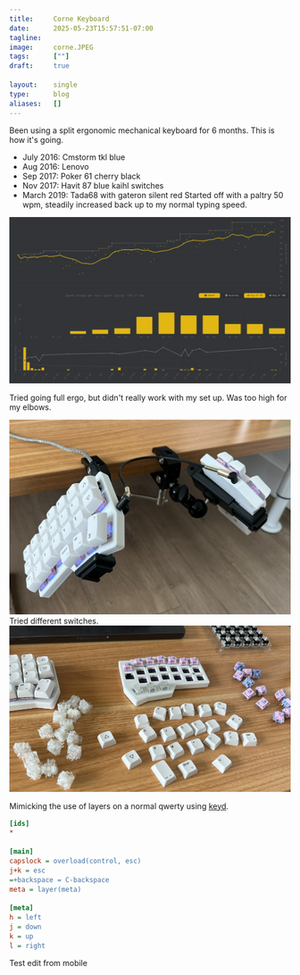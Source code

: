 ```yaml
---
title:     Corne Keyboard
date:      2025-05-23T15:57:51-07:00
tagline:
image:     corne.JPEG
tags:      [""]
draft:     true

layout:    single
type:      blog
aliases:   []
---
```


Been using a split ergonomic mechanical keyboard for 6 months. This is how it's going.

<!--more-->

- July 2016: Cmstorm tkl blue
- Aug 2016: Lenovo
- Sep 2017: Poker 61 cherry black
- Nov 2017: Havit 87 blue kaihl switches
- March 2019: Tada68 with gateron silent red
Started off with a paltry 50 wpm, steadily increased back up to my normal typing speed.

![Steadily increasing WPM](pic-monkeytype.png)

Tried going full ergo, but didn't really work with my set up. Was too high for my elbows.

![Ergonomics](pic-ergo.png)
Tried different switches.
![](Pasted%20image%2020250519162513.png)

Mimicking the use of layers on a normal qwerty using [keyd](https://github.com/rvaiya/keyd).

```ini
[ids]
*

[main]
capslock = overload(control, esc)
j+k = esc
=+backspace = C-backspace
meta = layer(meta)

[meta]
h = left
j = down
k = up
l = right
```

Test edit from mobile
